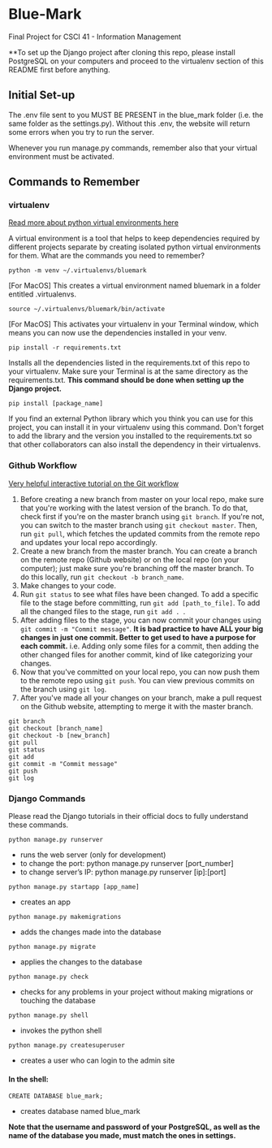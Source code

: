 # Blue-Mark
Final Project for CSCI 41 - Information Management

**To set up the Django project after cloning this repo, please install PostgreSQL on your computers and proceed to the virtualenv section of this README first before anything.

## Initial Set-up

The .env file sent to you MUST BE PRESENT in the blue_mark folder (i.e. the same folder as the settings.py). Without this .env, the website will return some errors when you try to run the server.

Whenever you run manage.py commands, remember also that your virtual environment must be activated.

## Commands to Remember
### virtualenv
[Read more about python virtual environments here](https://www.geeksforgeeks.org/python-virtual-environment/)

A virtual environment is a tool that helps to keep dependencies required by different projects separate by creating isolated python virtual environments for them.
What are the commands you need to remember?
```
python -m venv ~/.virtualenvs/bluemark
```
[For MacOS] This creates a virtual environment named bluemark in a folder entitled .virtualenvs. 

```
source ~/.virtualenvs/bluemark/bin/activate
```
[For MacOS] This activates your virtualenv in your Terminal window, which means you can now use the dependencies installed in your venv.

```
pip install -r requirements.txt
```
Installs all the dependencies listed in the requirements.txt of this repo to your virtualenv. Make sure your Terminal is at the same directory as the requirements.txt. **This command should be done when setting up the Django project.**

```
pip install [package_name]
```
If you find an external Python library which you think you can use for this project, you can install it in your virtualenv using this command. Don't forget to add the library and the version you installed to the requirements.txt so that other collaborators can also install the dependency in their virtualenvs.


### Github Workflow
[Very helpful interactive tutorial on the Git workflow](https://learngitbranching.js.org/)

1. Before creating a new branch from master on your local repo, make sure that you're working with the latest version of the branch. To do that, check first if you're on the master branch using ```git branch```. If you're not, you can switch to the master branch using ```git checkout master```. Then, run ```git pull```, which fetches the updated commits from the remote repo and updates your local repo accordingly.
2. Create a new branch from the master branch. You can create a branch on the remote repo (Github website) or on the local  repo (on your computer); just make sure you're branching off the master branch. To do this locally, run ```git checkout -b branch_name```.
3. Make changes to your code.
4. Run ```git status``` to see what files have been changed. To add a specific file to the stage before committing, run ```git add [path_to_file]```. To add all the changed files to the stage, run ```git add . ```.
5. After adding files to the stage, you can now commit your changes using ```git commit -m "Commit message"```.
**It is bad practice to have ALL your big changes in just one commit. Better to get used to have a purpose for each commit.** i.e. Adding only some files for a commit, then adding the other changed files for another commit, kind of like categorizing your changes.
6. Now that you've committed on your local repo, you can now push them to the remote repo using ```git push```. You can view previous commits on the branch using ```git log```.
7. After you've made all your changes on your branch, make a pull request on the Github website, attempting to merge it with the master branch.
```
git branch
git checkout [branch_name]
git checkout -b [new_branch]
git pull
git status
git add
git commit -m "Commit message"
git push
git log
```

### Django Commands
Please read the Django tutorials in their official docs to fully understand these commands.

```
python manage.py runserver
```
 - runs the web server (only for development)
 - to change the port: python manage.py runserver [port_number]
 - to change server’s IP: python manage.py runserver [ip]:[port]

```
python manage.py startapp [app_name]
```
 - creates an app

```
python manage.py makemigrations
```
 - adds the changes made into the database

```
python manage.py migrate
```
 - applies the changes to the database

```
python manage.py check
```
 - checks for any problems in your project without making migrations or touching the database

```
python manage.py shell
```
 - invokes the python shell
 
```
python manage.py createsuperuser
```
 - creates a user who can login to the admin site


#### In the shell:

```
CREATE DATABASE blue_mark;
```
 - creates database named blue_mark

**Note that the username and password of your PostgreSQL, as well as the name of the database you made, must match the ones in settings.**
